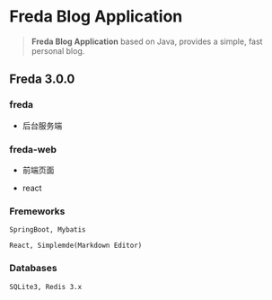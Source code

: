 # Freda Blog Application

> **Freda Blog Application** based on Java, provides a simple, fast personal blog.

## Freda 3.0.0

### freda

- 后台服务端

### freda-web

- 前端页面

- react

### Fremeworks

`SpringBoot, Mybatis`

`React, Simplemde(Markdown Editor)`

### Databases

`SQLite3, Redis 3.x`


